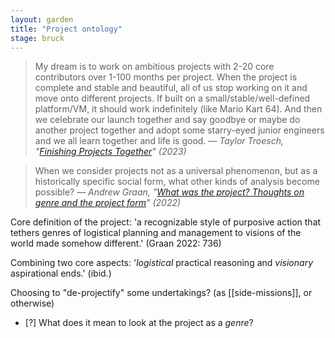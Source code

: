 ```yaml
---  
layout: garden
title: "Project ontology"
stage: bruck
---
```


> My dream is to work on ambitious projects with 2-20 core contributors over 1-100 months per project. When the project is complete and stable and beautiful, all of us stop working on it and move onto different projects. If built on a small/stable/well-defined platform/VM, it should work indefinitely (like Mario Kart 64). And then we celebrate our launch together and say goodbye or maybe do another project together and adopt some starry-eyed junior engineers and we all learn together and life is good.
<cite>— Taylor Troesch, "[Finishing Projects Together](https://taylor.town/pardon-2023#together)" (2023)</cite>

> When we consider projects not as a universal phenomenon, but as a historically specific social form, what other kinds of analysis become possible?
<cite>— Andrew Graan, "[What was the project? Thoughts on genre and the project form](https://doi.org/10.1080/17530350.2022.2087716)" (2022)</cite>

Core definition of the project: 'a recognizable style of purposive action that tethers genres of logistical planning and management to visions of the world made somehow different.' (Graan 2022: 736)

Combining two core aspects: '_logistical_ practical reasoning and _visionary_ aspirational ends.' (ibid.)

Choosing to "de-projectify" some undertakings? (as [[side-missions]], or otherwise)

- [?] What does it mean to look at the project as a _genre_?